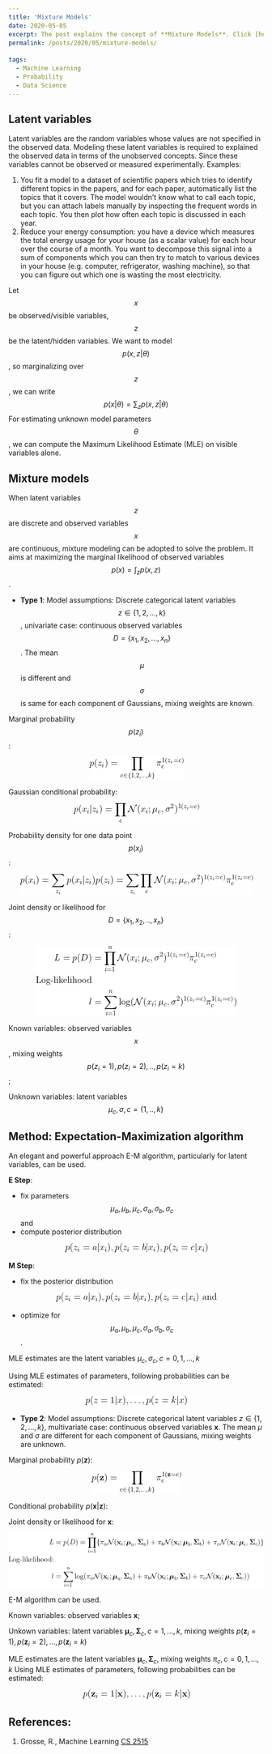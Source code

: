 ```yaml
---
title: 'Mixture Models'
date: 2020-05-05
excerpt: The post explains the concept of **Mixture Models**. Click [here](https://sayalirked.github.io/posts/2020/05/mixture-models/) to read further.
permalink: /posts/2020/05/mixture-models/

tags:
  - Machine Learning
  - Probability
  - Data Science
---
```


## Latent variables

Latent variables are the random variables whose values are not specified in the observed data.
Modeling these latent variables is required to explained the observed data in terms of the unobserved concepts. Since these variables cannot be observed or measured experimentally.
Examples:

1. You fit a model to a dataset of scientific papers which tries to identify different topics in the papers, and for each paper, automatically list the topics that it covers. The model wouldn’t know what to call each topic, but you can attach labels manually by inspecting the frequent words in each topic. You then plot how often each topic is discussed in each year.
2. Reduce your energy consumption: you have a device which measures the total energy usage for your house (as a scalar value) for each hour over the course of a month. You want to decompose this signal into a sum of components which you can then try to match to various devices in your house (e.g. computer, refrigerator, washing machine), so that you can figure out which one is wasting the most electricity.

Let $$x$$ be observed/visible variables, $$z$$ be the latent/hidden variables.
We want to model $$p(x, z|\theta)$$, so marginalizing over $$z$$, we can write $$p(x|\theta) = \sum_z p(x, z|\theta)$$
For estimating unknown model parameters $$\theta$$, we can compute the Maximum Likelihood Estimate (MLE) on visible variables alone.

## Mixture models

When latent variables $$z$$ are discrete and observed variables $$x$$ are continuous, mixture modeling can be adopted to solve the problem.
It aims at maximizing the marginal likelihood of observed variables $$p(x) = \int_{z} p(x,z)$$.

- **Type 1**: Model assumptions: Discrete categorical latent variables $$ z \in \{1,2, ..., k\} $$, univariate case: continuous observed variables $$ D = \{ x_1, x_2, ..., x_n \} $$. The mean $$\mu$$ is different and $$\sigma$$ is same for each component of Gaussians, mixing weights are known.

Marginal probability $$p(z_i)$$:

<!-- p(z_i) = \prod_{c \in \{ 1,2, \hdots, k \} } \pi_c^{\mathbbm{1}  (z_i=c)} -->
<p style="text-align:center;"><img src="/images/equations/mixturemodels/eqn-pzi.gif" alt="eqn-pzi"/></p>

Gaussian conditional probability:

<!-- p({x_i}|{z_i}) = \prod_{c} \mathcal{N}(x_i; \mu_c, \sigma^2)^{\mathbbm{1}  (z_i=c)} -->
<p style="text-align:center;"><img src="/images/equations/mixturemodels/eqn-pxizi.gif" alt="eqn-pxizi"/></p>

Probability density for one data point $$p(x_i)$$:

<!-- p(x_i) &=  \sum_{z_i} p(x_i|z_i)p(z_i) = \sum_{z_i} \prod_c \mathcal{N}(x_i; \mu_c, \sigma^2)^{\mathbbm{1}  (z_i=c)} \pi_c^{\mathbbm{1}  (z_i=c)} -->

<p style="text-align:center;"><img src="/images/equations/mixturemodels/eqn-pxi.gif" alt="eqn-pxi"/></p>

Joint density or likelihood for  $$D = \{ x_1, x_2, .., x_n \}$$:
<!-- \begin{align*}
L = p(D) &= \prod_{i=1}^n \mathcal{N}(x_i; \mu_c, \sigma^2)^{\mathbbm{1}  (z_i=c)} \pi_c^{\mathbbm{1}  (z_i=c)}\\
\text{Log-likelihood}\\
l &= \sum_{i=1}^n \log (\mathcal{N}(x_i; \mu_c, \sigma^2)^{\mathbbm{1}  (z_i=c)} \pi_c^{\mathbbm{1}  (z_i=c)})\\
\end{align*} -->

<p style="text-align:center;"><img src="/images/equations/mixturemodels/eqn-jointloglikeli1.gif" alt="eqn-jointloglikeli1"/></p>



Known variables: observed variables $${x}$$, mixing weights $$p(z_i=1), p(z_i=2), .., p(z_i=k)$$;

Unknown variables: latent variables $$\mu_c, \sigma, c=\{1,..,k\}$$

## Method: Expectation-Maximization algorithm

An elegant and powerful approach E-M algorithm, particularly for latent variables, can be used.

**E Step**:
- fix parameters $$\mu_{a}, \mu_{b}, \mu_{c},\sigma_{a}, \sigma_{b},\sigma_{c}$$ and
- compute posterior distribution
<!-- p({z_i = a}|x_i ), p({z_i = b}|x_i ), p({z_i = c}|x_i ) -->

<p style="text-align:center;"><img src="/images/equations/mixturemodels/eqn-esteppost1.gif" alt="eqn-esteppost1"/></p>

**M Step**:
- fix the posterior distribution
<!-- p({z_i = a}|x_i ), p({z_i = b}|x_i ), p({z_i = c}|x_i ) \text{ and} -->
<p style="text-align:center;"><img src="/images/equations/mixturemodels/eqn-msteppost1.gif" alt="eqn-msteppost1"/></p>

- optimize for $$\mu_{a}, \mu_{b}, \mu_{c}, \sigma_{a}, \sigma_{b},\sigma_{c}$$.

MLE estimates are the latent variables $\mu_c, \sigma_c, c={0,1,...,k}$

Using MLE estimates of parameters, following probabilities can be estimated:
<!-- p(z=1|{x}), \hdots, p(z=k|{x}) -->

<p style="text-align:center;"><img src="/images/equations/mixturemodels/eqn-condzx.gif" alt="eqn-condzx"/></p>


- **Type 2**: Model assumptions: Discrete categorical latent variables $z \in \{1,2, ..., k\}$, multivariate case: continuous observed variables $\textbf{x}$. The mean $\mu$ and $\sigma$ are different for each component of Gaussians, mixing weights are unknown.

Marginal probability $p(\textbf{z})$:
<!-- p(\textbf{z}) = \prod_{c \in \{ 1,2, \hdots, k \} } \pi_c^{\mathbbm{1}  (\textbf{z}=c)} -->
<p style="text-align:center;"><img src="/images/equations/mixturemodels/eqn-pzibf.gif" alt="eqn-pzibf"/></p>

Conditional probability $p(\textbf{x}|\textbf{z})$:
<!-- \begin{align*}
p(\textbf{x}|\textbf{z}) = \prod_c \mathcal{N}(\textbf{x}; \boldsymbol{\mu}_c, \boldsymbol{\Sigma}_c)^{\mathbbm{1} (\textbf{z}=c)}
\end{align*} -->

Joint density or likelihood for $\textbf{x}$:
<!-- \begin{align*}
L &= p(D) = \prod_{i=1}^n \{ \pi_{a} \mathcal{N}(\textbf{x}_i; \boldsymbol{\mu}_{a}, \boldsymbol{\Sigma}_{a}) + \pi_{b} \mathcal{N}(\textbf{x}_i; \boldsymbol{\mu}_{b}, \boldsymbol{\Sigma}_{b}) + \pi_{c} \mathcal{N}(\textbf{x}_i; \boldsymbol{\mu}_{c}, \boldsymbol{\Sigma}_{c}) \}\\
\text{Log-likelihood:}\\
l &= \sum_{i=1}^n \log (\pi_{a} \mathcal{N}(\textbf{x}_i; \boldsymbol{\mu}_{a}, \boldsymbol{\Sigma}_{a}) + \pi_{b} \mathcal{N}(\textbf{x}_i; \boldsymbol{\mu}_{b}, \boldsymbol{\Sigma}_{b}) + \pi_{c} \mathcal{N}(\textbf{x}_i; \boldsymbol{\mu}_{c}, \boldsymbol{\Sigma}_{c}))\\
\end{align*} -->
<p style="text-align:center;"><img src="/images/equations/mixturemodels/eqn-jointloglikeli1bf.gif" alt="eqn-jointloglikeli1bf"/></p>

E-M algorithm can be used.

Known variables: observed variables $\textbf{x}$;

Unkown variables: latent variables $\boldsymbol{\mu}_c, \boldsymbol{\Sigma}_c, c={1,...,k}$, mixing weights $p(\textbf{z}_i=1), p(\textbf{z}_i=2), ..., p(\textbf{z}_i=k)$

MLE estimates are the latent variables $\boldsymbol{\mu}_c, \boldsymbol{\Sigma}_c$, mixing weights $\pi_c, c={0,1,...,k}$
Using MLE estimates of parameters, following probabilities can be estimated:

<!-- p(\textbf{z}_i=1|\textbf{x}), \hdots, p(\textbf{z}_i=k|\textbf{x}) -->

<p style="text-align:center;"><img src="/images/equations/mixturemodels/eqn-condzxbf.gif" alt="eqn-condzxbf"/></p>

## References:

1. Grosse, R., Machine Learning [CS 2515](http://www.cs.toronto.edu/~rgrosse/courses/csc2515_2019/)

